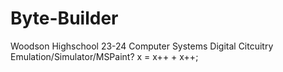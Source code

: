 # Byte-Builder
Woodson Highschool 23-24 Computer Systems Digital Citcuitry Emulation/Simulator/MSPaint? 
x = x++ + x++;
